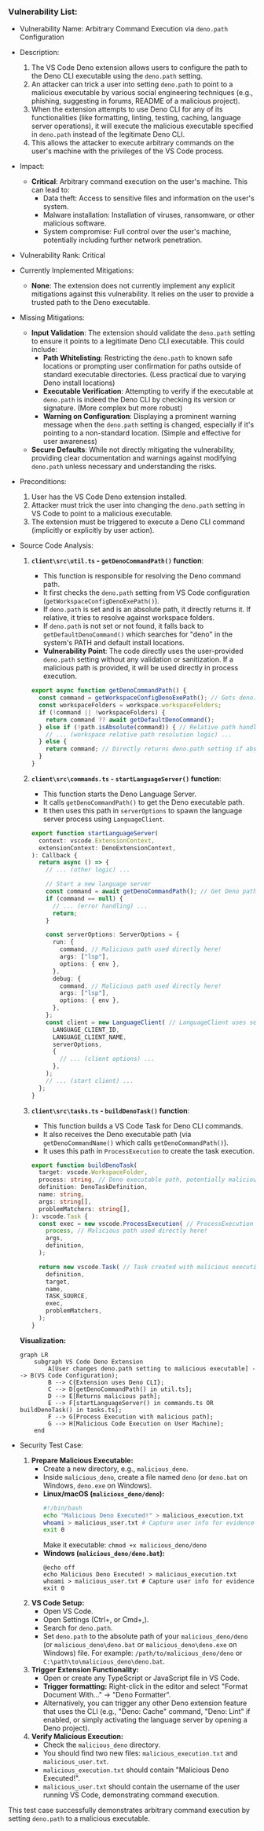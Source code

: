 ### Vulnerability List:

- Vulnerability Name: Arbitrary Command Execution via `deno.path` Configuration

- Description:
  1. The VS Code Deno extension allows users to configure the path to the Deno CLI executable using the `deno.path` setting.
  2. An attacker can trick a user into setting `deno.path` to point to a malicious executable by various social engineering techniques (e.g., phishing, suggesting in forums, README of a malicious project).
  3. When the extension attempts to use Deno CLI for any of its functionalities (like formatting, linting, testing, caching, language server operations), it will execute the malicious executable specified in `deno.path` instead of the legitimate Deno CLI.
  4. This allows the attacker to execute arbitrary commands on the user's machine with the privileges of the VS Code process.

- Impact:
  - **Critical**: Arbitrary command execution on the user's machine. This can lead to:
    - Data theft: Access to sensitive files and information on the user's system.
    - Malware installation: Installation of viruses, ransomware, or other malicious software.
    - System compromise: Full control over the user's machine, potentially including further network penetration.

- Vulnerability Rank: Critical

- Currently Implemented Mitigations:
  - **None**: The extension does not currently implement any explicit mitigations against this vulnerability. It relies on the user to provide a trusted path to the Deno executable.

- Missing Mitigations:
  - **Input Validation**: The extension should validate the `deno.path` setting to ensure it points to a legitimate Deno CLI executable. This could include:
    - **Path Whitelisting**:  Restricting the `deno.path` to known safe locations or prompting user confirmation for paths outside of standard executable directories. (Less practical due to varying Deno install locations)
    - **Executable Verification**: Attempting to verify if the executable at `deno.path` is indeed the Deno CLI by checking its version or signature. (More complex but more robust)
    - **Warning on Configuration**: Displaying a prominent warning message when the `deno.path` setting is changed, especially if it's pointing to a non-standard location. (Simple and effective for user awareness)
  - **Secure Defaults**: While not directly mitigating the vulnerability, providing clear documentation and warnings against modifying `deno.path` unless necessary and understanding the risks.

- Preconditions:
  1. User has the VS Code Deno extension installed.
  2. Attacker must trick the user into changing the `deno.path` setting in VS Code to point to a malicious executable.
  3. The extension must be triggered to execute a Deno CLI command (implicitly or explicitly by user action).

- Source Code Analysis:
  1. **`client\src\util.ts` - `getDenoCommandPath()` function**:
     - This function is responsible for resolving the Deno command path.
     - It first checks the `deno.path` setting from VS Code configuration (`getWorkspaceConfigDenoExePath()`).
     - If `deno.path` is set and is an absolute path, it directly returns it. If relative, it tries to resolve against workspace folders.
     - If `deno.path` is not set or not found, it falls back to `getDefaultDenoCommand()` which searches for "deno" in the system's PATH and default install locations.
     - **Vulnerability Point**: The code directly uses the user-provided `deno.path` setting without any validation or sanitization. If a malicious path is provided, it will be used directly in process execution.

     ```typescript
     export async function getDenoCommandPath() {
       const command = getWorkspaceConfigDenoExePath(); // Gets deno.path setting
       const workspaceFolders = workspace.workspaceFolders;
       if (!command || !workspaceFolders) {
         return command ?? await getDefaultDenoCommand();
       } else if (!path.isAbsolute(command)) { // Relative path handling (less relevant for this vul.)
         // ... (workspace relative path resolution logic) ...
       } else {
         return command; // Directly returns deno.path setting if absolute. VULNERABILITY!
       }
     }
     ```

  2. **`client\src\commands.ts` - `startLanguageServer()` function**:
     - This function starts the Deno Language Server.
     - It calls `getDenoCommandPath()` to get the Deno executable path.
     - It then uses this path in `serverOptions` to spawn the language server process using `LanguageClient`.

     ```typescript
     export function startLanguageServer(
       context: vscode.ExtensionContext,
       extensionContext: DenoExtensionContext,
     ): Callback {
       return async () => {
         // ... (other logic) ...

         // Start a new language server
         const command = await getDenoCommandPath(); // Get Deno path, potentially malicious
         if (command == null) {
           // ... (error handling) ...
           return;
         }

         const serverOptions: ServerOptions = {
           run: {
             command, // Malicious path used directly here!
             args: ["lsp"],
             options: { env },
           },
           debug: {
             command, // Malicious path used directly here!
             args: ["lsp"],
             options: { env },
           },
         };
         const client = new LanguageClient( // LanguageClient uses serverOptions to spawn process
           LANGUAGE_CLIENT_ID,
           LANGUAGE_CLIENT_NAME,
           serverOptions,
           {
             // ... (client options) ...
           },
         );
         // ... (start client) ...
       };
     }
     ```

  3. **`client\src\tasks.ts` - `buildDenoTask()` function**:
     - This function builds a VS Code Task for Deno CLI commands.
     - It also receives the Deno executable path (via `getDenoCommandName()` which calls `getDenoCommandPath()`).
     - It uses this path in `ProcessExecution` to create the task execution.

     ```typescript
     export function buildDenoTask(
       target: vscode.WorkspaceFolder,
       process: string, // Deno executable path, potentially malicious
       definition: DenoTaskDefinition,
       name: string,
       args: string[],
       problemMatchers: string[],
     ): vscode.Task {
       const exec = new vscode.ProcessExecution( // ProcessExecution uses 'process' to execute command
         process, // Malicious path used directly here!
         args,
         definition,
       );

       return new vscode.Task( // Task created with malicious execution
         definition,
         target,
         name,
         TASK_SOURCE,
         exec,
         problemMatchers,
       );
     }
     ```

  **Visualization:**

  ```mermaid
  graph LR
      subgraph VS Code Deno Extension
          A[User changes deno.path setting to malicious executable] --> B(VS Code Configuration);
          B --> C{Extension uses Deno CLI};
          C --> D[getDenoCommandPath() in util.ts];
          D --> E[Returns malicious path];
          E --> F[startLanguageServer() in commands.ts OR buildDenoTask() in tasks.ts];
          F --> G[Process Execution with malicious path];
          G --> H[Malicious Code Execution on User Machine];
      end
  ```

- Security Test Case:
  1. **Prepare Malicious Executable:**
     - Create a new directory, e.g., `malicious_deno`.
     - Inside `malicious_deno`, create a file named `deno` (or `deno.bat` on Windows, `deno.exe` on Windows).
     - **Linux/macOS (`malicious_deno/deno`):**
       ```bash
       #!/bin/bash
       echo "Malicious Deno Executed!" > malicious_execution.txt
       whoami > malicious_user.txt # Capture user info for evidence
       exit 0
       ```
       Make it executable: `chmod +x malicious_deno/deno`
     - **Windows (`malicious_deno/deno.bat`):**
       ```batch
       @echo off
       echo Malicious Deno Executed! > malicious_execution.txt
       whoami > malicious_user.txt # Capture user info for evidence
       exit 0
       ```
  2. **VS Code Setup:**
     - Open VS Code.
     - Open Settings (Ctrl+, or Cmd+,).
     - Search for `deno.path`.
     - Set `deno.path` to the absolute path of your `malicious_deno/deno` (or `malicious_deno\deno.bat` or `malicious_deno\deno.exe` on Windows) file. For example: `/path/to/malicious_deno/deno` or `C:\path\to\malicious_deno\deno.bat`.
  3. **Trigger Extension Functionality:**
     - Open or create any TypeScript or JavaScript file in VS Code.
     - **Trigger formatting:** Right-click in the editor and select "Format Document With..." -> "Deno Formatter".
     - Alternatively, you can trigger any other Deno extension feature that uses the CLI (e.g., "Deno: Cache" command, "Deno: Lint" if enabled, or simply activating the language server by opening a Deno project).
  4. **Verify Malicious Execution:**
     - Check the `malicious_deno` directory.
     - You should find two new files: `malicious_execution.txt` and `malicious_user.txt`.
     - `malicious_execution.txt` should contain "Malicious Deno Executed!".
     - `malicious_user.txt` should contain the username of the user running VS Code, demonstrating command execution.

This test case successfully demonstrates arbitrary command execution by setting `deno.path` to a malicious executable.
